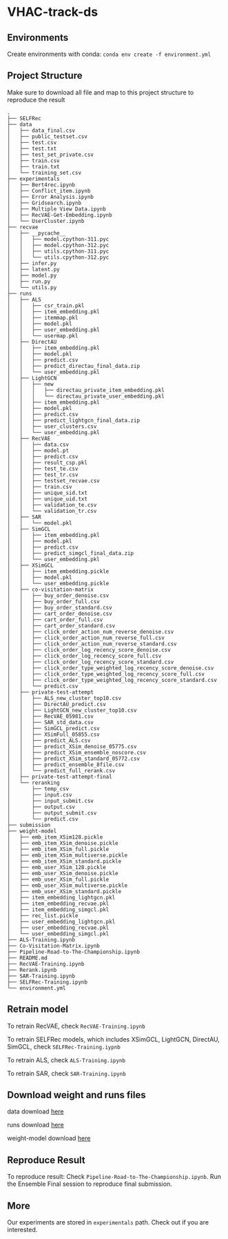# VHAC-track-ds

## Environments
Create environments with conda: `conda env create -f environment.yml`


## Project Structure

Make sure to download all file and map to this project structure to reproduce the result

```shell
.
├── SELFRec
├── data
│   ├── data_final.csv
│   ├── public_testset.csv
│   ├── test.csv
│   ├── test.txt
│   ├── test_set_private.csv
│   ├── train.csv
│   ├── train.txt
│   └── training_set.csv
├── experimentals
│   ├── Bert4rec.ipynb
│   ├── Conflict_item.ipynb
│   ├── Error Analysis.ipynb
│   ├── Gridsearch.ipynb
│   ├── Multiple View Data.ipynb
│   ├── RecVAE-Get-Embedding.ipynb
│   └── UserCluster.ipynb
├── recvae
│   ├── __pycache__
│   │   ├── model.cpython-311.pyc
│   │   ├── model.cpython-312.pyc
│   │   ├── utils.cpython-311.pyc
│   │   └── utils.cpython-312.pyc
│   ├── infer.py
│   ├── latent.py
│   ├── model.py
│   ├── run.py
│   └── utils.py
├── runs
│   ├── ALS
│   │   ├── csr_train.pkl
│   │   ├── item_embedding.pkl
│   │   ├── itemmap.pkl
│   │   ├── model.pkl
│   │   ├── user_embedding.pkl
│   │   └── usermap.pkl
│   ├── DirectAU
│   │   ├── item_embedding.pkl
│   │   ├── model.pkl
│   │   ├── predict.csv
│   │   ├── predict_directau_final_data.zip
│   │   └── user_embedding.pkl
│   ├── LightGCN
│   │   ├── new
│   │   │   ├── directau_private_item_embedding.pkl
│   │   │   └── directau_private_user_embedding.pkl
│   │   ├── item_embedding.pkl
│   │   ├── model.pkl
│   │   ├── predict.csv
│   │   ├── predict_lightgcn_final_data.zip
│   │   ├── user_clusters.csv
│   │   └── user_embedding.pkl
│   ├── RecVAE
│   │   ├── data.csv
│   │   ├── model.pt
│   │   ├── predict.csv
│   │   ├── result_csp.pkl
│   │   ├── test_te.csv
│   │   ├── test_tr.csv
│   │   ├── testset_recvae.csv
│   │   ├── train.csv
│   │   ├── unique_sid.txt
│   │   ├── unique_uid.txt
│   │   ├── validation_te.csv
│   │   └── validation_tr.csv
│   ├── SAR
│   │   └── model.pkl
│   ├── SimGCL
│   │   ├── item_embedding.pkl
│   │   ├── model.pkl
│   │   ├── predict.csv
│   │   ├── predict_simgcl_final_data.zip
│   │   └── user_embedding.pkl
│   ├── XSimGCL
│   │   ├── item_embedding.pickle
│   │   ├── model.pkl
│   │   └── user_embedding.pickle
│   ├── co-visitation-matrix
│   │   ├── buy_order_denoise.csv
│   │   ├── buy_order_full.csv
│   │   ├── buy_order_standard.csv
│   │   ├── cart_order_denoise.csv
│   │   ├── cart_order_full.csv
│   │   ├── cart_order_standard.csv
│   │   ├── click_order_action_num_reverse_denoise.csv
│   │   ├── click_order_action_num_reverse_full.csv
│   │   ├── click_order_action_num_reverse_standard.csv
│   │   ├── click_order_log_recency_score_denoise.csv
│   │   ├── click_order_log_recency_score_full.csv
│   │   ├── click_order_log_recency_score_standard.csv
│   │   ├── click_order_type_weighted_log_recency_score_denoise.csv
│   │   ├── click_order_type_weighted_log_recency_score_full.csv
│   │   ├── click_order_type_weighted_log_recency_score_standard.csv
│   │   └── predict.csv
│   ├── private-test-attempt
│   │   ├── ALS_new_cluster_top10.csv
│   │   ├── DirectAU_predict.csv
│   │   ├── LightGCN_new_cluster_top10.csv
│   │   ├── RecVAE_05981.csv
│   │   ├── SAR_std_data.csv
│   │   ├── SimGCL_predict.csv
│   │   ├── XSimFull_05855.csv
│   │   ├── predict_ALS.csv
│   │   ├── predict_XSim_denoise_05775.csv
│   │   ├── predict_XSim_ensemble_noscore.csv
│   │   ├── predict_XSim_standard_05772.csv
│   │   ├── predict_ensemble_8file.csv
│   │   └── predict_full_rerank.csv
│   ├── private-test-attempt-final
│   └── reranking
│       ├── temp_csv
│       ├── input.csv
│       ├── input_submit.csv
│       ├── output.csv
│       ├── output_submit.csv
│       └── predict.csv
├── submission
├── weight-model
│   ├── emb_item_XSim128.pickle
│   ├── emb_item_XSim_denoise.pickle
│   ├── emb_item_XSim_full.pickle
│   ├── emb_item_XSim_multiverse.pickle
│   ├── emb_item_XSim_standard.pickle
│   ├── emb_user_XSim_128.pickle
│   ├── emb_user_XSim_denoise.pickle
│   ├── emb_user_XSim_full.pickle
│   ├── emb_user_XSim_multiverse.pickle
│   ├── emb_user_XSim_standard.pickle
│   ├── item_embedding_lightgcn.pkl
│   ├── item_embedding_recvae.pkl
│   ├── item_embedding_simgcl.pkl
│   ├── rec_list.pickle
│   ├── user_embedding_lightgcn.pkl
│   ├── user_embedding_recvae.pkl
│   └── user_embedding_simgcl.pkl
├── ALS-Training.ipynb
├── Co-Visitation-Matrix.ipynb
├── Pipeline-Road-to-The-Championship.ipynb
├── README.md
├── RecVAE-Training.ipynb
├── Rerank.ipynb
├── SAR-Training.ipynb
├── SELFRec-Training.ipynb
└── environment.yml
```

## Retrain model
To retrain RecVAE, check `RecVAE-Training.ipynb`

To retrain SELFRec models, which includes XSimGCL, LightGCN, DirectAU, SimGCL, check `SELFRec-Training.iypnb`

To retrain ALS, check `ALS-Training.ipynb`

To retrain SAR, check `SAR-Training.ipynb`

## Download weight and runs files
data download [here](https://huggingface.co/datasets/Rhev124/VHAC-track-ds)

runs download [here](https://huggingface.co/datasets/Rhev124/VHAC-track-ds-runs)

weight-model download [here](https://huggingface.co/datasets/Rhev124/VHAC-track-ds-weight-model)

## Reproduce Result
To reproduce result: Check `Pipeline-Road-to-The-Championship.ipynb`. Run the Ensemble Final session to reproduce final submission.

## More
Our experiments are stored in `experimentals` path. Check out if you are interested.
